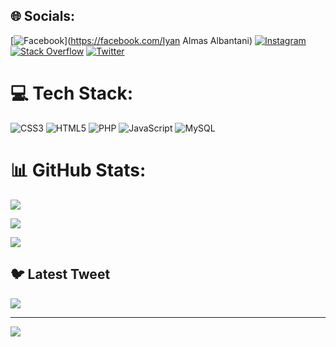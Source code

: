 ## 🌐 Socials:

[![Facebook](https://img.shields.io/badge/Facebook-%231877F2.svg?logo=Facebook&logoColor=white)](https://facebook.com/Iyan Almas Albantani) [![Instagram](https://img.shields.io/badge/Instagram-%23E4405F.svg?logo=Instagram&logoColor=white)](https://instagram.com/iyanalmasalbantani) [![Stack Overflow](https://img.shields.io/badge/-Stackoverflow-FE7A16?logo=stack-overflow&logoColor=white)](https://stackoverflow.com/users/Iyanalmas) [![Twitter](https://img.shields.io/badge/Twitter-%231DA1F2.svg?logo=Twitter&logoColor=white)](https://twitter.com/iyanalmas) 

# 💻 Tech Stack:

![CSS3](https://img.shields.io/badge/css3-%231572B6.svg?style=for-the-badge&logo=css3&logoColor=white) ![HTML5](https://img.shields.io/badge/html5-%23E34F26.svg?style=for-the-badge&logo=html5&logoColor=white) ![PHP](https://img.shields.io/badge/php-%23777BB4.svg?style=for-the-badge&logo=php&logoColor=white) ![JavaScript](https://img.shields.io/badge/javascript-%23323330.svg?style=for-the-badge&logo=javascript&logoColor=%23F7DF1E) ![MySQL](https://img.shields.io/badge/mysql-%2300f.svg?style=for-the-badge&logo=mysql&logoColor=white)

# 📊 GitHub Stats:

![](https://github-readme-stats.vercel.app/api?username=Iyanalmas&theme=dark&hide_border=false&include_all_commits=true&count_private=false)<br/>

![](https://github-readme-streak-stats.herokuapp.com/?user=Iyanalmas&theme=dark&hide_border=false)<br/>

![](https://github-readme-stats.vercel.app/api/top-langs/?username=Iyanalmas&theme=dark&hide_border=false&include_all_commits=true&count_private=false&layout=compact)

## 🐦 Latest Tweet

[![](https://gtce.itsvg.in/api?username=iyanalmas)](https://github.com/VishwaGauravIn/github-twitter-card-embed)

---

[![](https://visitcount.itsvg.in/api?id=Iyanalmas&icon=0&color=0)](https://visitcount.itsvg.in)

<!-- Proudly created with GPRM ( https://gprm.itsvg.in ) -->
